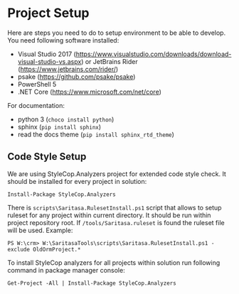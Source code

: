 Project Setup
=============

Here are steps you need to do to setup environment to be able to develop. You need following software installed:

- Visual Studio 2017 (https://www.visualstudio.com/downloads/download-visual-studio-vs.aspx) or JetBrains Rider (https://www.jetbrains.com/rider/)
- psake (https://github.com/psake/psake)
- PowerShell 5
- .NET Core (https://www.microsoft.com/net/core)

For documentation:

- python 3 (`choco install python`)
- sphinx (`pip install sphinx`)
- read the docs theme (`pip install sphinx_rtd_theme`)

Code Style Setup
----------------

We are using StyleCop.Analyzers project for extended code style check. It should be installed for every project in solution:

```
Install-Package StyleCop.Analyzers
```

There is `scripts\Saritasa.RulesetInstall.ps1` script that allows to setup ruleset for any project within current directory. It should be run within project repository root. If `/tools/Saritasa.ruleset` is found the ruleset file will be used. Example:

```
PS W:\crm> W:\SaritasaTools\scripts\Saritasa.RulesetInstall.ps1 -exclude OldOrmProject.*
```

To install StyleCop analyzers for all projects within solution run following command in package manager console:

```
Get-Project -All | Install-Package StyleCop.Analyzers
```
